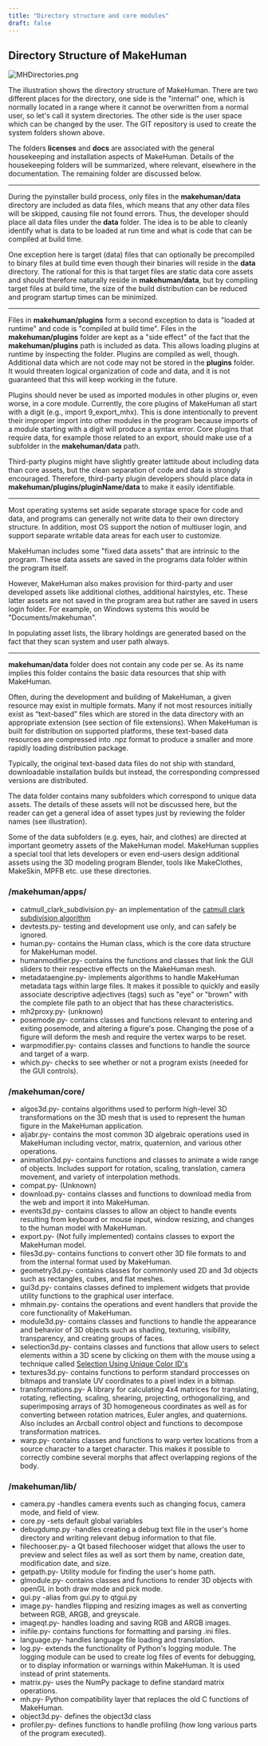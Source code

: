 ```yaml
---
title: "Directory structure and core modules"
draft: false
---
```


## Directory Structure of MakeHuman




![MHDirectories.png](MHDirectories.png)



The illustration shows the directory structure of MakeHuman. There are two different places for the directory, one side is the "internal" one, which is normally located in a range where it cannot be overwritten from a normal user, so let's call it system directories. The other side is the user space which can be changed by the user. The GIT repository is used to create the system folders shown above.

The folders **licenses** and **docs** are associated with the general housekeeping and installation aspects of MakeHuman.  Details of the housekeeping  folders will be summarized, where relevant, elsewhere in the documentation.  The remaining folder are discussed below.

---- 

During the pyinstaller build process, only files in the **makehuman/data** directory are included as data files, which means that any other data files will be skipped, causing file not found errors. Thus, the developer should place all data files under the **data** folder. The idea is to be able to cleanly identify what is data to be loaded at run time and what is code that can be compiled at build time.

One exception here is target (data) files that can optionally be precompiled to binary files at build time even though their binaries will reside in the **data** directory. The rational for this is that target files are static data core assets and should therefore naturally reside in **makehuman/data**, but by compiling target files at build time, the size of the build distribution can be reduced and program startup times can be minimized.

----

Files in **makehuman/plugins** form a second exception to data is "loaded at runtime" and code is "compiled at build time". Files in the **makehuman/plugins** folder are kept as a "side effect" of the fact that the **makehuman/plugins** path is included as data. This allows loading plugins at runtime by inspecting the folder. Plugins are compiled as well, though. Additional data which are not code may not be stored in the **plugins** folder. It would threaten logical organization of code and data, and it is not guaranteed that this will keep working in the future.

Plugins should never be used as imported modules in other plugins or, even worse, in a core module. Currently, the core plugins of MakeHuman all start with a digit (e.g., import 9_export_mhx). This is done intentionally to prevent their improper import into other modules in the program because imports of a module starting with a digit will produce a syntax error. Core plugins that require data, for example those related to an export, should make use of a subfolder in the **makehuman/data** path.

Third-party plugins might have slightly greater lattitude about including data than core assets, but the clean separation of code and data is strongly encouraged.  Therefore, third-party plugin developers should place data in **makehuman/plugins/pluginName/data** to make it easily identifiable.

----

Most operating systems set aside separate storage space for code and data, and programs can generally not write data to their own directory structure.  In addition, most OS support the notion of multiuser login, and support separate writable data areas for each user to customize.

MakeHuman includes some "fixed data assets" that are intrinsic to the program.  These data assets are saved in the programs data folder within the program itself. 

However, MakeHuman also makes provision for third-party and user developed assets like additional clothes, additional hairstyles, etc.  These latter assets are not saved in the program area but rather are saved in users login folder. For example, on Windows systems this would be "Documents/makehuman".

In populating asset lists, the library holdings are generated based on the fact that they scan system and user path always.

----

**makehuman/data** folder does not contain any code per se. As its name implies this folder contains the basic data resources that ship with MakeHuman.

Often, during the development and building of MakeHuman, a given resource may exist in multiple formats. Many if not most resources initially exist as “text-based” files which are stored in the data directory with an appropriate extension (see section of file extensions).  When MakeHuman is built for distribution on supported platforms, these text-based data resources are compressed into .npz format to produce a smaller and more rapidly loading distribution package.

Typically, the original text-based data files do not ship with standard, downloadable installation builds but instead, the corresponding compressed versions are distributed.

The data folder contains many subfolders which correspond to unique data assets.  The details of these assets will not be discussed here, but the reader can get a general idea of asset types just by reviewing the folder names (see illustration).

Some of the data subfolders (e.g. eyes, hair, and clothes) are directed at important geometry assets of the MakeHuman model.  MakeHuman supplies a special tool that lets developers or even end-users design additional assets using the 3D modeling program Blender, tools like MakeClothes, MakeSkin, MPFB etc. use these directories.

### /makehuman/apps/

* catmull_clark_subdivision.py- an implementation of the [catmull clark subdivision algorithm](https://en.wikipedia.org/wiki/Catmull%E2%80%93Clark_subdivision_surface)
* devtests.py- testing and development use only, and can safely be ignored.
* human.py- contains the Human class, which is the core data structure for MakeHuman model.
* humanmodifier.py- contains the functions and classes that link the GUI sliders to their respective effects on the MakeHuman mesh.
* metadataengine.py- implements algorithms to handle MakeHuman metadata tags within large files.  It makes it possible to quickly and easily associate descriptive adjectives (tags) such as "eye" or "brown" with the complete file path to an object that has these characteristics.
* mh2proxy.py- (unknown)
* posemode.py- contains classes and functions relevant to entering and exiting posemode, and altering a figure's pose. Changing the pose of a figure will deform the mesh and require the vertex warps to be reset.
* warpmodifier.py- contains classes and functions to handle the source and target of a warp.
* which.py- checks to see whether or not a program exists (needed for the GUI controls).

### /makehuman/core/

* algos3d.py- contains algorithms used to perform high-level 3D transformations on the 3D mesh that is used to represent the human figure in the MakeHuman application.
* aljabr.py- contains the most common 3D algebraic operations used in MakeHuman including vector, matrix, quaternion, and various other operations.
* animation3d.py- contains functions and classes to animate a wide range of objects. Includes support for rotation, scaling, translation, camera movement, and variety of interpolation methods.
* compat.py- (Unknown)
* download.py- contains classes and functions to download media from the web and import it into MakeHuman.
* events3d.py- contains classes to allow an object to handle events resulting from keyboard or mouse input, window resizing, and changes to the human model with MakeHuman.
* export.py- (Not fully implemented) contains classes to export the MakeHuman model.
* files3d.py- contains functions to convert other 3D file formats to and from the internal format used by MakeHuman.
* geometry3d.py- contains classes for commonly used 2D and 3d objects such as rectangles, cubes, and flat meshes.
* gui3d.py- contains classes defined to implement widgets that provide utility functions to the graphical user interface.
* mhmain.py- contains the operations and event handlers that provide the core functionality of MakeHuman.
* module3d.py- contains classes and functions to handle the appearance and behavior of 3D objects such as shading, texturing, visibility, transparency, and creating groups of faces.
* selection3d.py- contains classes and functions that allow users to select elements within a 3D scene by clicking on them with the mouse using a technique called [Selection Using Unique Color ID's](http://www.opengl.org/archives/resources/faq/technical/selection.htm)
* textures3d.py- contains functions to perform standard proccesses on bitmaps and translate UV coordinates to a pixel index in a bitmap.
* transformations.py- A library for calculating 4x4 matrices for translating, rotating, reflecting, scaling, shearing, projecting, orthogonalizing, and superimposing arrays of 3D homogeneous coordinates as well as for converting between rotation matrices, Euler angles, and quaternions. Also includes an Arcball control object and functions to decompose transformation matrices.
* warp.py- contains classes and functions to warp vertex locations from a source character to a target character. This makes it possible to correctly combine several morphs that affect overlapping regions of the body.

### /makehuman/lib/

* camera.py -handles camera events such as changing focus, camera mode, and field of view.
* core.py -sets default global variables
* debugdump.py -handles creating a debug text file in the user's home directory and writing relevant debug information to that file.
* filechooser.py- a Qt based filechooser widget that allows the user to preview and select files as well as sort them by name, creation date, modification date, and size.
* getpath.py- Utility module for finding the user's home path.
* glmodule.py- contains classes and functions to render 3D objects with openGL in both draw mode and pick mode.
* gui.py -alias from gui.py to qtgui.py
* image.py- handles flipping and resizing images as well as converting between RGB, ARGB, and greyscale.
* imageqt.py- handles loading and saving RGB and ARGB images.
* inifile.py- contains functions for formatting and parsing .ini files.
* language.py- handles language file loading and translation.
* log.py- extends the functionality of Python's logging module. The logging module can be used to create log files of events for debugging, or to display information or warnings within MakeHuman. It is used instead of print statements.
* matrix.py- uses the NumPy package to define standard matrix operations.
* mh.py- Python compatibility layer that replaces the old C functions of MakeHuman.
* object3d.py- defines the object3d class
* profiler.py- defines functions to handle profiling (how long various parts of the program executed).
